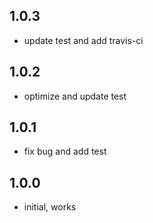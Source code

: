 ## 1.0.3
* update test and add travis-ci

## 1.0.2
* optimize and update test

## 1.0.1
* fix bug and add test

## 1.0.0
* initial, works
